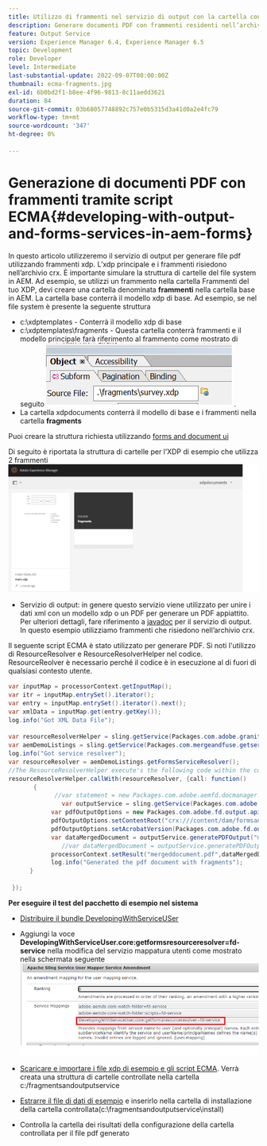 ```yaml
---
title: Utilizzo di frammenti nel servizio di output con la cartella controllata
description: Generare documenti PDF con frammenti residenti nell’archivio crx
feature: Output Service
version: Experience Manager 6.4, Experience Manager 6.5
topic: Development
role: Developer
level: Intermediate
last-substantial-update: 2022-09-07T00:00:00Z
thumbnail: ecma-fragments.jpg
exl-id: 6b0bd2f1-b8ee-4f96-9813-8c11aedd3621
duration: 84
source-git-commit: 03b68057748892c757e0b5315d3a41d0a2e4fc79
workflow-type: tm+mt
source-wordcount: '347'
ht-degree: 0%

---
```


# Generazione di documenti PDF con frammenti tramite script ECMA{#developing-with-output-and-forms-services-in-aem-forms}


In questo articolo utilizzeremo il servizio di output per generare file pdf utilizzando frammenti xdp. L’xdp principale e i frammenti risiedono nell’archivio crx. È importante simulare la struttura di cartelle del file system in AEM. Ad esempio, se utilizzi un frammento nella cartella Frammenti del tuo XDP, devi creare una cartella denominata **frammenti** nella cartella base in AEM. La cartella base conterrà il modello xdp di base. Ad esempio, se nel file system è presente la seguente struttura
* c:\xdptemplates - Conterrà il modello xdp di base
* c:\xdptemplates\fragments - Questa cartella conterrà frammenti e il modello principale farà riferimento al frammento come mostrato di seguito
  ![frammento-xdp](assets/survey-fragment.png).
* La cartella xdpdocuments conterrà il modello di base e i frammenti nella cartella **fragments**

Puoi creare la struttura richiesta utilizzando [forms and document ui](http://localhost:4502/aem/forms.html/content/dam/formsanddocuments)

Di seguito è riportata la struttura di cartelle per l’XDP di esempio che utilizza 2 frammenti
![moduli&amp;documento](assets/fragment-folder-structure-ui.png)


* Servizio di output: in genere questo servizio viene utilizzato per unire i dati xml con un modello xdp o un PDF per generare un PDF appiattito. Per ulteriori dettagli, fare riferimento a [javadoc](https://helpx.adobe.com/experience-manager/6-5/forms/javadocs/index.html?com/adobe/fd/output/api/OutputService.html) per il servizio di output. In questo esempio utilizziamo frammenti che risiedono nell’archivio crx.


Il seguente script ECMA è stato utilizzato per generare PDF. Si noti l&#39;utilizzo di ResourceResolver e ResourceResolverHelper nel codice. ResourceReolver è necessario perché il codice è in esecuzione al di fuori di qualsiasi contesto utente.

```java
var inputMap = processorContext.getInputMap();
var itr = inputMap.entrySet().iterator();
var entry = inputMap.entrySet().iterator().next();
var xmlData = inputMap.get(entry.getKey());
log.info("Got XML Data File");

var resourceResolverHelper = sling.getService(Packages.com.adobe.granite.resourceresolverhelper.ResourceResolverHelper);
var aemDemoListings = sling.getService(Packages.com.mergeandfuse.getserviceuserresolver.GetResolver);
log.info("Got service resolver");
var resourceResolver = aemDemoListings.getFormsServiceResolver();
//The ResourceResolverHelper execute's the following code within the context of the resourceResolver 
resourceResolverHelper.callWith(resourceResolver, {call: function()
       {
             //var statement = new Packages.com.adobe.aemfd.docmanager.Document("/content/dam/formsanddocuments/xdpdocuments/main.xdp",resourceResolver);
               var outputService = sling.getService(Packages.com.adobe.fd.output.api.OutputService);
            var pdfOutputOptions = new Packages.com.adobe.fd.output.api.PDFOutputOptions();
            pdfOutputOptions.setContentRoot("crx:///content/dam/formsanddocuments/xdpdocuments");
            pdfOutputOptions.setAcrobatVersion(Packages.com.adobe.fd.output.api.AcrobatVersion.Acrobat_11);
            var dataMergedDocument = outputService.generatePDFOutput("main.xdp",xmlData,pdfOutputOptions);
               //var dataMergedDocument = outputService.generatePDFOutput(statement,xmlData,pdfOutputOptions);
            processorContext.setResult("mergeddocument.pdf",dataMergedDocument);
            log.info("Generated the pdf document with fragments");
      }

 });
```

**Per eseguire il test del pacchetto di esempio nel sistema**
* [Distribuire il bundle DevelopingWithServiceUSer](assets/DevelopingWithServiceUser.jar)
* Aggiungi la voce **DevelopingWithServiceUser.core:getformsresourceresolver=fd-service** nella modifica del servizio mappatura utenti come mostrato nella schermata seguente
  ![modifica mapper utente](assets/user-mapper-service-amendment.png)
* [Scaricare e importare i file xdp di esempio e gli script ECMA](assets/watched-folder-fragments-ecma.zip).
Verrà creata una struttura di cartelle controllate nella cartella c:/fragmentsandoutputservice

* [Estrarre il file di dati di esempio](assets/usingFragmentsSampleData.zip) e inserirlo nella cartella di installazione della cartella controllata(c:\fragmentsandoutputservice\install)

* Controlla la cartella dei risultati della configurazione della cartella controllata per il file pdf generato
